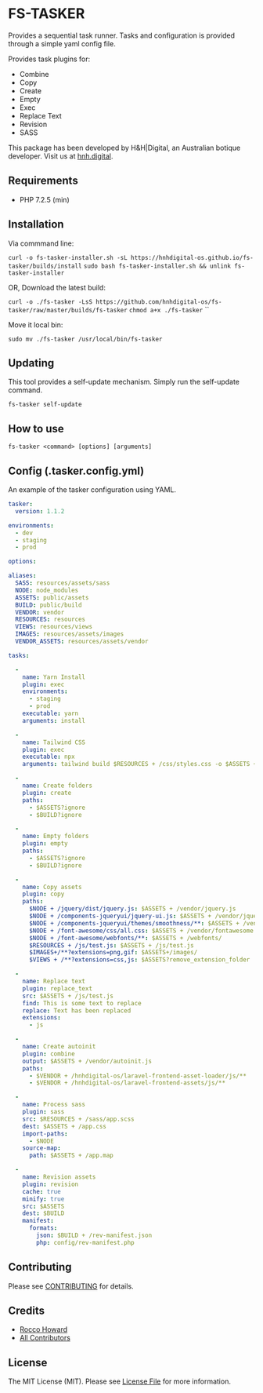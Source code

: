 # FS-TASKER

Provides a sequential task runner. Tasks and configuration is provided through a simple yaml config file.

Provides task plugins for:
* Combine
* Copy
* Create
* Empty
* Exec
* Replace Text
* Revision
* SASS

This package has been developed by H&H|Digital, an Australian botique developer. Visit us at [hnh.digital](http://hnh.digital).

## Requirements

* PHP 7.2.5 (min)

## Installation

Via commmand line:

`curl -o fs-tasker-installer.sh -sL https://hnhdigital-os.github.io/fs-tasker/builds/install`
`sudo bash fs-tasker-installer.sh && unlink fs-tasker-installer`

OR, Download the latest build:

`curl -o ./fs-tasker -LsS https://github.com/hnhdigital-os/fs-tasker/raw/master/builds/fs-tasker`
`chmod a+x ./fs-tasker`
``

Move it local bin:

`sudo mv ./fs-tasker /usr/local/bin/fs-tasker`

## Updating

This tool provides a self-update mechanism. Simply run the self-update command.

`fs-tasker self-update`

## How to use

```
fs-tasker <command> [options] [arguments]
```

## Config (.tasker.config.yml)

An example of the tasker configuration using YAML.

```yaml
tasker:
  version: 1.1.2

environments:
  - dev
  - staging
  - prod

options:

aliases:
  SASS: resources/assets/sass
  NODE: node_modules
  ASSETS: public/assets
  BUILD: public/build
  VENDOR: vendor
  RESOURCES: resources
  VIEWS: resources/views
  IMAGES: resources/assets/images
  VENDOR_ASSETS: resources/assets/vendor

tasks:

  -
    name: Yarn Install
    plugin: exec
    environments:
      - staging
      - prod
    executable: yarn
    arguments: install

  -
    name: Tailwind CSS
    plugin: exec
    executable: npx
    arguments: tailwind build $RESOURCES + /css/styles.css -o $ASSETS + /output.css

  -
    name: Create folders
    plugin: create
    paths:
      - $ASSETS?ignore
      - $BUILD?ignore

  -
    name: Empty folders
    plugin: empty
    paths:
      - $ASSETS?ignore
      - $BUILD?ignore

  - 
    name: Copy assets
    plugin: copy
    paths:
      $NODE + /jquery/dist/jquery.js: $ASSETS + /vendor/jquery.js
      $NODE + /components-jqueryui/jquery-ui.js: $ASSETS + /vendor/jquery-ui.js
      $NODE + /components-jqueryui/themes/smoothness/**: $ASSETS + /vendor/jquery-ui/themes/smoothness/
      $NODE + /font-awesome/css/all.css: $ASSETS + /vendor/fontawesome.css
      $NODE + /font-awesome/webfonts/**: $ASSETS + /webfonts/
      $RESOURCES + /js/test.js: $ASSETS + /js/test.js
      $IMAGES+/**?extensions=png,gif: $ASSETS+/images/
      $VIEWS + /**?extensions=css,js: $ASSETS?remove_extension_folder

  -
    name: Replace text
    plugin: replace_text
    src: $ASSETS + /js/test.js
    find: This is some text to replace
    replace: Text has been replaced
    extensions:
      - js

  -
    name: Create autoinit
    plugin: combine
    output: $ASSETS + /vendor/autoinit.js
    paths:
      - $VENDOR + /hnhdigital-os/laravel-frontend-asset-loader/js/**
      - $VENDOR + /hnhdigital-os/laravel-frontend-assets/js/**

  -
    name: Process sass
    plugin: sass
    src: $RESOURCES + /sass/app.scss
    dest: $ASSETS + /app.css
    import-paths:
      - $NODE
    source-map: 
      path: $ASSETS + /app.map

  - 
    name: Revision assets
    plugin: revision
    cache: true
    minify: true
    src: $ASSETS
    dest: $BUILD
    manifest:
      formats:
        json: $BUILD + /rev-manifest.json
        php: config/rev-manifest.php


```

## Contributing

Please see [CONTRIBUTING](https://github.com/hnhdigital-os/fs-tasker/blob/master/CONTRIBUTING.md) for details.

## Credits

* [Rocco Howard](https://github.com/RoccoHoward)
* [All Contributors](https://github.com/hnhdigital-os/fs-tasker/contributors)

## License

The MIT License (MIT). Please see [License File](https://github.com/hnhdigital-os/fs-tasker/blob/master/LICENSE.md) for more information.
